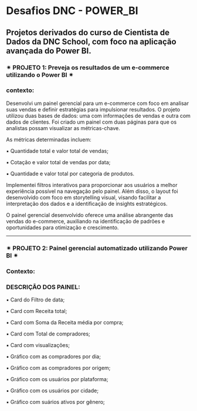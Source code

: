 # Desafios DNC - POWER_BI
## Projetos derivados do curso de Cientista de Dados da DNC School, com foco na aplicação avançada do Power BI.

### ✴<B1> PROJETO 1: Preveja os resultados de um e-commerce utilizando o Power BI <B1>✴

### contexto:

Desenvolvi um painel gerencial para um e-commerce com foco em analisar suas vendas e definir estratégias para impulsionar resultados. O projeto utilizou duas bases de dados: uma com informações de vendas e outra com dados de clientes. Foi criado um painel com duas páginas para que os analistas possam visualizar as métricas-chave.

As métricas determinadas incluem:

▪ Quantidade total e valor total de vendas;

▪ Cotação e valor total de vendas por data;

▪ Quantidade e valor total por categoria de produtos.

Implementei filtros interativos para proporcionar aos usuários a melhor experiência possível na navegação pelo painel. Além disso, o layout foi desenvolvido com foco em storytelling visual, visando facilitar a interpretação dos dados e a identificação de insights estratégicos.

O painel gerencial desenvolvido oferece uma análise abrangente das vendas do e-commerce, auxiliando na identificação de padrões e oportunidades para otimização e crescimento.
_____________________________________________________________________________________________________________________________________________________________________________________________

### ✴<B1> PROJETO 2: Painel gerencial automatizado utilizando Power BI  <B1>✴

### Contexto:



### DESCRIÇÃO DOS PAINEL:

▪ Card do Filtro de data;

▪ Card com Receita total;

▪ Card com Soma da Receita média por compra;

▪ Card com Total de compradores;

▪ Card com visualizações;

▪ Gráfico com as compradores por dia;

▪ Gráfico com as compradores por origem;

▪ Gráfico com os usuários por plataforma;

▪ Gráfico com os usuários por cidade;

▪ Gráfico com suários ativos por gênero;
